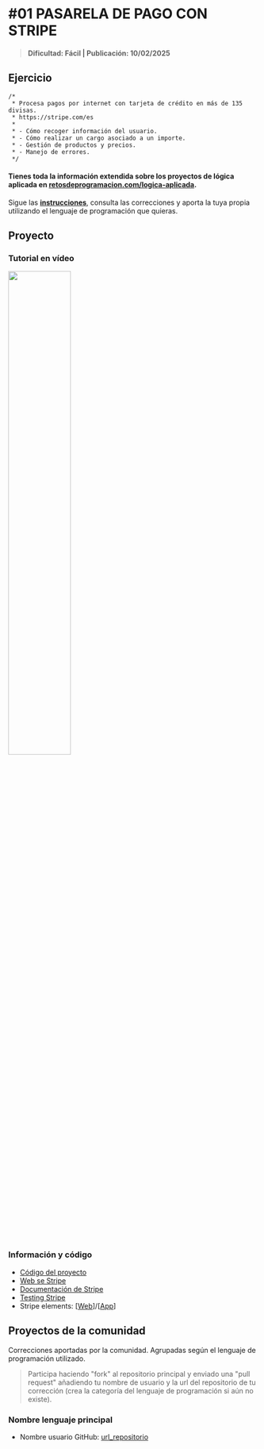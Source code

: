 # #01 PASARELA DE PAGO CON STRIPE
> #### Dificultad: Fácil | Publicación: 10/02/2025

## Ejercicio

```
/*
 * Procesa pagos por internet con tarjeta de crédito en más de 135 divisas.
 * https://stripe.com/es
 * 
 * - Cómo recoger información del usuario.
 * - Cómo realizar un cargo asociado a un importe.
 * - Gestión de productos y precios.
 * - Manejo de errores.
 */
```
#### Tienes toda la información extendida sobre los proyectos de lógica aplicada en **[retosdeprogramacion.com/logica-aplicada](https://retosdeprogramacion.com/logica-aplicada)**.

Sigue las **[instrucciones](../../README.md)**, consulta las correcciones y aporta la tuya propia utilizando el lenguaje de programación que quieras.

## Proyecto

### Tutorial en vídeo

<a href="https://youtu.be/gOWCCkUq2nc"><img src="http://i3.ytimg.com/vi/gOWCCkUq2nc/maxresdefault.jpg" style="height: 50%; width:50%;"/></a>

### Información y código

* [Código del proyecto](./)
* [Web se Stripe](https://stripe.com/es)
* [Documentación de Stripe](https://docs.stripe.com/get-started/development-environment)
* [Testing Stripe](https://docs.stripe.com/testing)
* Stripe elements: [[Web](https://docs.stripe.com/payments/elements)]/[[App](https://docs.stripe.com/payments/mobile)]


## Proyectos de la comunidad

Correcciones aportadas por la comunidad. Agrupadas según el lenguaje de programación utilizado.

> Participa haciendo "fork" al repositorio principal y enviado una "pull request" añadiendo tu nombre de usuario y la url del repositorio de tu corrección (crea la categoría del lenguaje de programación si aún no existe).

### Nombre lenguaje principal
* Nombre usuario GitHub: [url_repositorio](url_repositorio)